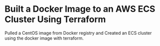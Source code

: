 # Built a Docker Image to an AWS ECS Cluster Using Terraform
Pulled a CentOS image from Docker registry and Created an ECS cluster using the docker image
with terraform.

